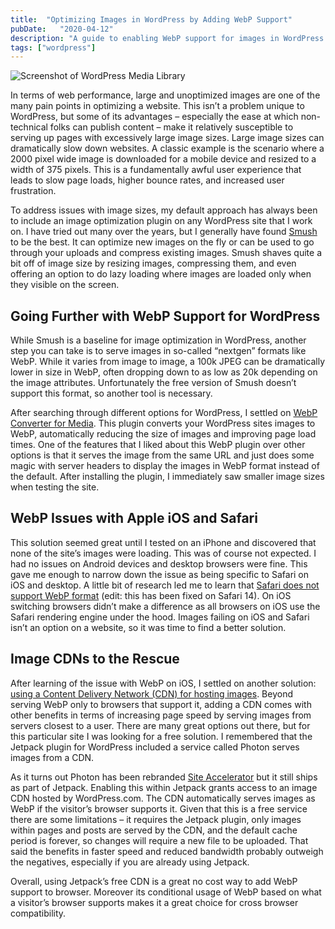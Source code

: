 ```yaml
---
title:  "Optimizing Images in WordPress by Adding WebP Support"
pubDate:   "2020-04-12"
description: "A guide to enabling WebP support for images in WordPress."
tags: ["wordpress"]
---
```


![Screenshot of WordPress Media Library](/images/wordpress-webp.jpg)

In terms of web performance, large and unoptimized images are one of the many pain points in optimizing a website. This isn’t a problem unique to WordPress, but some of its advantages – especially the ease at which non-technical folks can publish content – make it relatively susceptible to serving up pages with excessively large image sizes. Large image sizes can dramatically slow down websites. A classic example is the scenario where a 2000 pixel wide image is downloaded for a mobile device and resized to a width of 375 pixels. This is a fundamentally awful user experience that leads to slow page loads, higher bounce rates, and increased user frustration.

To address issues with image sizes, my default approach has always been to include an image optimization plugin on any WordPress site that I work on. I have tried out many over the years, but I generally have found [Smush](https://wordpress.org/plugins/wp-smushit/) to be the best. It can optimize new images on the fly or can be used to go through your uploads and compress existing images. Smush shaves quite a bit off of image size by resizing images, compressing them, and even offering an option to do lazy loading where images are loaded only when they visible on the screen.

## Going Further with WebP Support for WordPress

While Smush is a baseline for image optimization in WordPress, another step you can take is to serve images in so-called “nextgen” formats like WebP. While it varies from image to image, a 100k JPEG can be dramatically lower in size in WebP, often dropping down to as low as 20k depending on the image attributes. Unfortunately the free version of Smush doesn’t support this format, so another tool is necessary.

After searching through different options for WordPress, I settled on [WebP Converter for Media](https://wordpress.org/plugins/webp-converter-for-media). This plugin converts your WordPress sites images to WebP, automatically reducing the size of images and improving page load times. One of the features that I liked about this WebP plugin over other options is that it serves the image from the same URL and just does some magic with server headers to display the images in WebP format instead of the default. After installing the plugin, I immediately saw smaller image sizes when testing the site.

## WebP Issues with Apple iOS and Safari

This solution seemed great until I tested on an iPhone and discovered that none of the site’s images were loading. This was of course not expected. I had no issues on Android devices and desktop browsers were fine. This gave me enough to narrow down the issue as being specific to Safari on iOS and desktop. A little bit of research led me to learn that [Safari does not support WebP format](https://caniuse.com/?search=webp) (edit: this has been fixed on Safari 14). On iOS switching browsers didn’t make a difference as all browsers on iOS use the Safari rendering engine under the hood. Images failing on iOS and Safari isn’t an option on a website, so it was time to find a better solution.

## Image CDNs to the Rescue

After learning of the issue with WebP on iOS, I settled on another solution: [using a Content Delivery Network (CDN) for hosting images](https://web.dev/image-cdns/). Beyond serving WebP only to browsers that support it, adding a CDN comes with other benefits in terms of increasing page speed by serving images from servers closest to a user. There are many great options out there, but for this particular site I was looking for a free solution. I remembered that the Jetpack plugin for WordPress included a service called Photon serves images from a CDN. 

As it turns out Photon has been rebranded [Site Accelerator](https://jetpack.com/support/site-accelerator/) but it still ships as part of Jetpack. Enabling this within Jetpack grants access to an image CDN hosted by WordPress.com. The CDN automatically serves images as WebP if the visitor’s browser supports it. Given that this is a free service there are some limitations – it requires the Jetpack plugin, only images within pages and posts are served by the CDN, and the default cache period is forever, so changes will require a new file to be uploaded. That said the benefits in faster speed and reduced bandwidth probably outweigh the negatives, especially if you are already using Jetpack.

Overall, using Jetpack’s free CDN is a great no cost way to add WebP support to browser. Moreover its conditional usage of WebP based on what a visitor’s browser supports makes it a great choice for cross browser compatibility.